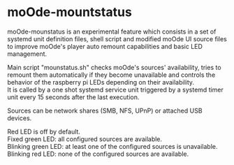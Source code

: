 # moOde-mountstatus

moOde-mounstatus is an experimental feature which consists in a set of systemd unit definition files, shell script and modified moOde UI source files to improve moOde's player auto remount capabilities and basic LED management.

Main script "mounstatus.sh" checks moOde's sources' availability, tries to remount them automatically if they become unavailable and controls the behavior of the raspberry pi LEDs depending on their availability. \
It is called by a one shot systemd service unit triggered by a systemd timer unit every 15 seconds after the last execution.

Sources can be network shares (SMB, NFS, UPnP) or attached USB devices.

Red LED is off by default. \
Fixed green LED: all configured sources are available. \
Blinking green LED: at least one of the configured sources is unavailable. \
Blinking red LED: none of the configured sources are available.
